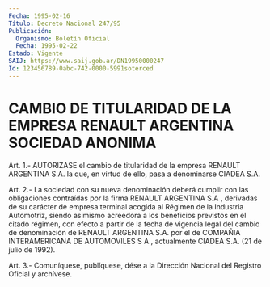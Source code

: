 ```yaml
---
Fecha: 1995-02-16
Título: Decreto Nacional 247/95
Publicación:
  Organismo: Boletín Oficial
  Fecha: 1995-02-22
Estado: Vigente
SAIJ: https://www.saij.gob.ar/DN19950000247
Id: 123456789-0abc-742-0000-5991soterced
---
```

# CAMBIO DE TITULARIDAD DE LA EMPRESA RENAULT ARGENTINA SOCIEDAD ANONIMA

<a id="1"></a>
Art.  1.-  AUTORIZASE  el  cambio de titularidad de la empresa RENAULT  ARGENTINA  S.A.  la  que,  en   virtud  de  ello,  pasa  a denominarse CIADEA S.A.

<a id="2"></a>
Art.  2.- La sociedad con su nueva denominación deberá cumplir con las obligaciones  contraídas por la firma RENAULT ARGENTINA S.A ,  derivadas de su carácter  de empresa terminal acogida al Régimen de  la  Industria  Automotriz,  siendo  asimismo  acreedora  a  los beneficios previstos en el citado  régimen,  con efecto a partir de la  fecha de vigencia legal del cambio de denominación  de  RENAULT ARGENTINA  S.A.  por el de COMPAÑIA INTERAMERICANA DE AUTOMOVILES S A., actualmente CIADEA S.A. (21 de julio de 1992).

<a id="3"></a>
Art. 3.- Comuníquese, publíquese, dése a la Dirección Nacional del Registro Oficial y archívese.